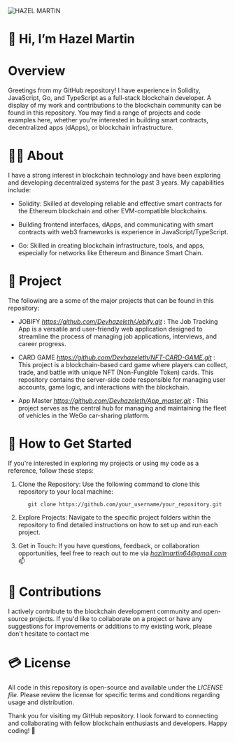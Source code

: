 


![HAZEL MARTIN](https://github.com/Devhazeleth/Devhazeleth/assets/140901105/548c19d8-7f37-4128-abe1-1500ce48b1b5)

  # 👋 Hi, I’m Hazel Martin 
# Overview
Greetings from my GitHub repository! I have experience in Solidity, JavaScript, Go, and TypeScript as a full-stack blockchain developer. A display of my work and contributions to the blockchain community can be found in this repository. You may find a range of projects and code examples here, whether you're interested in building smart contracts, decentralized apps (dApps), or blockchain infrastructure.

 # 👩‍💻  About
I have a strong interest in blockchain technology and have been exploring and developing decentralized systems for the past 3 years. My capabilities include:

- Solidity: Skilled at developing reliable and effective smart contracts for the Ethereum blockchain and other EVM-compatible blockchains.

- Building frontend interfaces, dApps, and communicating with smart contracts with web3 frameworks is experience in JavaScript/TypeScript.

- Go: Skilled in creating blockchain infrastructure, tools, and apps, especially for networks like Ethereum and Binance Smart Chain.
  
 #  📑  Project

   The following are a some of the major projects that can be found in this repository:

- JOBIFY *https://github.com/Devhazeleth/Jobify.git* : The Job Tracking App is a versatile and user-friendly web application designed to streamline the process of managing job applications, interviews, and career progress.

- CARD GAME *https://github.com/Devhazeleth/NFT-CARD-GAME.git* : This project is a blockchain-based card game where players can collect, trade, and battle with unique NFT (Non-Fungible Token) cards. 
     This repository contains the server-side code responsible for managing user accounts, game logic, and interactions with the blockchain.

- App Master *https://github.com/Devhazeleth/App_master.git* : This project serves as the central hub for managing and maintaining the fleet of vehicles in the WeGo car-sharing platform. 

#  🌱  How to Get Started

If you're interested in exploring my projects or using my code as a reference, follow these steps:

1. Clone the Repository: Use the following command to clone this repository to your local machine: 

          git clone https://github.com/your_username/your_repository.git

2. Explore Projects: Navigate to the specific project folders within the repository to find detailed instructions on how to set up and run each project.

3. Get in Touch: If you have questions, feedback, or collaboration opportunities, feel free to reach out to me via *hazilmartin64@gmail.com* 📫

# 🎨   Contributions
I actively contribute to the blockchain development community and open-source projects. If you'd like to collaborate on a project or have any suggestions for improvements or additions to my existing work, please don't hesitate to contact me

#  💳  License
All code in this repository is open-source and available under the *LICENSE file*. Please review the license for specific terms and conditions regarding usage and distribution.

Thank you for visiting my GitHub repository. I look forward to connecting and collaborating with fellow blockchain enthusiasts and developers. Happy coding! 🚀







<!---
Devhazeleth/Devhazeleth is a ✨ special ✨ repository because its `README.md` (this file) appears on your GitHub profile.
You can click the Preview link to take a look at your changes.
--->
